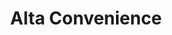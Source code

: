 ---
title: "Alta Convenience"
url: /grand-junction/alta-convenience-north-12th-street/
shop: convenience
---